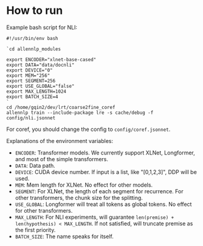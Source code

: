 # How to run

Example bash script for NLI:

```shell
#!/usr/bin/env bash

`cd allennlp_modules

export ENCODER="xlnet-base-cased"
export DATA="data/docnli"
export DEVICE="0"
export MEM="256"
export SEGMENT=256
export USE_GLOBAL="false"
export MAX_LENGTH=1024
export BATCH_SIZE=4
`
cd /home/gqin2/dev/lrt/coarse2fine_coref
allennlp train --include-package lre -s cache/debug -f config/nli.jsonnet
```

For coref, you should change the config to `config/coref.jsonnet`.

Explanations of the environment variables:

- `ENCODER`: Transformer models. 
We currently support XLNet, Longformer, and most of the simple transformers.
- `DATA`: Data path.
- `DEVICE`: CUDA device number. If input is a list, like "[0,1,2,3]", DDP will be used.
- `MEM`: Mem length for XLNet. No effect for other models.
- `SEGMENT`: For XLNet, the length of each segment for recurrence.
For other transformers, the chunk size for the splitting.
- `USE_GLOBAL`: Longformer will treat all tokens as global tokens. 
No effect for other transformers.
- `MAX_LENGTH`: For NLI experiments, will guarantee `len(premise) + len(hypothesis) < MAX_LENGTH`.
If not satisfied, will truncate premise as the first priority.
- `BATCH_SIZE`: The name speaks for itself.
